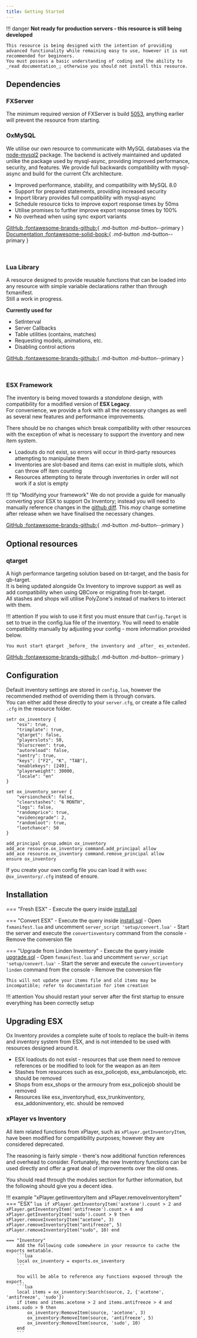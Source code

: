 ```yaml
---
title: Getting Started
---
```

!!! danger
	**Not ready for production servers - this resource is still being developed**

	This resource is being designed with the intention of providing advanced functionality while remaining easy to use, however it is not recommended for beginners.
	You must possess a basic understanding of coding and the ability to _read documentation_; otherwise you should not install this resource.

## Dependencies

### FXServer
The minimum required version of FXServer is build [5053](https://runtime.fivem.net/artifacts/fivem/build_server_windows/master/5053-fb44d7add0afa5021d32057164ac3930738d65b4/server.7z), anything earlier will prevent the resource from starting.

### OxMySQL
We utilise our own resource to communicate with MySQL databases via the [node-mysql2](https://github.com/sidorares/node-mysql2) package. The backend is actively maintained and updated unlike the package used by mysql-async, providing improved performance, security, and features. We provide full backwards compatibility with mysql-async and build for the current Cfx architecture.  

- Improved performance, stability, and compatibility with MySQL 8.0
- Support for prepared statements, providing increased security
- Import library provides full compatibility with mysql-async
- Schedule resource ticks to improve export response times by 50ms
- Utilise promises to further improve export response times by 100%
- No overhead when using sync export variants

[GitHub :fontawesome-brands-github:](https://github.com/overextended/oxmysql/releases){ .md-button .md-button--primary }	[Documentation :fontawesome-solid-book:](https://overextended.github.io/oxmysql){ .md-button .md-button--primary }

<br>

### Lua Library
A resource designed to provide reusable functions that can be loaded into any resource with simple variable declarations rather than through fxmanifest.  
Still a work in progress.  

**Currently used for**  

- SetInterval
- Server Callbacks
- Table utilities (contains, matches)
- Requesting models, animations, etc.
- Disabling control actions

[GitHub :fontawesome-brands-github:](https://github.com/project-error/pe-lualib){ .md-button .md-button--primary }

<br>

### ESX Framework
The inventory is being moved towards a _standalone_ design, with compatibility for a modified version of **ESX Legacy**.  
For convenience, we provide a fork with all the necessary changes as well as several new features and performance improvements.  

There should be no changes which break compatibility with other resources with the exception of what is necessary to support the inventory and new item system.  

- Loadouts do not exist, so errors will occur in third-party resources attempting to manipulate them
- Inventories are slot-based and items can exist in multiple slots, which can throw off item counting
- Resources attempting to iterate through inventories in order will not work if a slot is empty

!!! tip "Modifying your framework"
	We do not provide a guide for manually converting your ESX to support Ox Inventory; instead you will need to manually reference changes in the [github diff](https://github.com/overextended/es_extended/compare/58042fb6926769aeab35fe26fa98d568971ba0be...main).
	This _may_ change sometime after release when we have finalised the necessary changes.

[GitHub :fontawesome-brands-github:](https://github.com/overextended/es_extended){ .md-button .md-button--primary }

## Optional resources
### qtarget
A high performance targeting solution based on bt-target, and the basis for qb-target.  
It is being updated alongside Ox Inventory to improve support as well as add compatibility when using QBCore or migrating from bt-target.  
All stashes and shops will utilise PolyZone's instead of markers to interact with them.

!!! attention
	If you wish to use it first you must ensure that `Config.Target` is set to true in the config.lua file of the inventory.
	You will need to enable compatibility manually by adjusting your config - more information provided below.

	You must start qtarget _before_ the inventory and _after_ es_extended.

[GitHub :fontawesome-brands-github:](https://github.com/overextended/qtarget){ .md-button .md-button--primary }

## Configuration
Default inventory settings are stored in `config.lua`, however the recommended method of overriding them is through convars.  
You can either add these directly to your `server.cfg`, or create a file called `.cfg` in the resource folder.
```
setr ox_inventory {
	"esx": true,
	"trimplate": true,
	"qtarget": false,
	"playerslots": 50,
	"blurscreen": true,
	"autoreload": false,
	"sentry": true,
    "keys": ["F2", "K", "TAB"],
	"enablekeys": [249],
	"playerweight": 30000,
    "locale": "en"
}

set ox_inventory_server {
	"versioncheck": false,
	"clearstashes": "6 MONTH",
    "logs": false,
	"randomprice": true,
	"evidencegrade": 2,
	"randomloot": true,
	"lootchance": 50
}

add_principal group.admin ox_inventory
add_ace resource.ox_inventory command.add_principal allow
add_ace resource.ox_inventory command.remove_principal allow
ensure ox_inventory
```
If you create your own config file you can load it with `exec @ox_inventory/.cfg` instead of ensure.

## Installation
=== "Fresh ESX"
	- Execute the query inside [install.sql](https://github.com/overextended/ox_inventory/blob/main/setup/install.sql)

=== "Convert ESX"
	- Execute the query inside [install.sql](https://github.com/overextended/ox_inventory/blob/main/setup/install.sql)
	- Open `fxmanifest.lua` and uncomment `server_script 'setup/convert.lua'`
	- Start the server and execute the `convertinventory` command from the console
	- Remove the conversion file

=== "Upgrade from Linden Inventory"
	- Execute the query inside [upgrade.sql](https://github.com/overextended/ox_inventory/blob/main/setup/upgrade.sql)
	- Open `fxmanifest.lua` and uncomment `server_script 'setup/convert.lua'`
	- Start the server and execute the `convertinventory linden` command from the console
	- Remove the conversion file

	This will not update your items file and old items may be incompatible; refer to documentation for item creation

!!! attention
	You should restart your server after the first startup to ensure everything has been correctly setup


## Upgrading ESX
Ox Inventory provides a complete suite of tools to replace the built-in items and inventory system from ESX, and is not intended to be used with resources designed around it.

- ESX loadouts do not exist - resources that use them need to remove references or be modified to look for the weapon as an item
- Stashes from resources such as esx_policejob, esx_ambulancejob, etc. should be removed
- Shops from esx_shops or the armoury from esx_policejob should be removed
- Resources like esx_inventoryhud, esx_trunkinventory, esx_addoninventory, etc. should be removed

### xPlayer vs Inventory
All item related functions from xPlayer, such as `xPlayer.getInventoryItem`, have been modified for compatibility purposes; however they are considered deprecated.

The reasoning is fairly simple - there's now additional function references and overhead to consider. Fortunately, the new Inventory functions can be used directly and offer a great deal of improvements over the old ones.

You should read through the modules section for further information, but the following should give you a decent idea.

!!! example "xPlayer.getInventoryItem and xPlayer.removeInventoryItem"
	=== "ESX"
		```lua
		if xPlayer.getInventoryItem('acetone').count > 2 and xPlayer.getInventoryItem('antifreeze').count > 4 and xPlayer.getInventoryItem('sudo').count > 9 then 
			xPlayer.removeInventoryItem("acetone", 3)
			xPlayer.removeInventoryItem("antifreeze", 5)
			xPlayer.removeInventoryItem("sudo", 10)
		end
		```

	=== "Inventory"
		Add the following code somewhere in your resource to cache the exports metatable.
		```lua
		local ox_inventory = exports.ox_inventory
		```

		You will be able to reference any functions exposed through the export.
		```lua
		local items = ox_inventory:Search(source, 2, {'acetone', 'antifreeze', 'sudo'})
		if items and items.acetone > 2 and items.antifreeze > 4 and items.sudo > 9 then
			ox_inventory:RemoveItem(source, 'acetone', 3)
			ox_inventory:RemoveItem(source, 'antifreeze', 5)
			ox_inventory:RemoveItem(source, 'sudo', 10)
		end
		```
